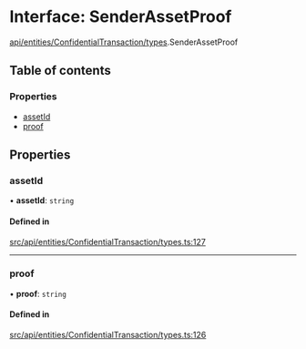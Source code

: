 # Interface: SenderAssetProof

[api/entities/ConfidentialTransaction/types](../wiki/api.entities.ConfidentialTransaction.types).SenderAssetProof

## Table of contents

### Properties

- [assetId](../wiki/api.entities.ConfidentialTransaction.types.SenderAssetProof#assetid)
- [proof](../wiki/api.entities.ConfidentialTransaction.types.SenderAssetProof#proof)

## Properties

### assetId

• **assetId**: `string`

#### Defined in

[src/api/entities/ConfidentialTransaction/types.ts:127](https://github.com/PolymeshAssociation/polymesh-private-sdk/blob/2c6aa0b4/src/api/entities/ConfidentialTransaction/types.ts#L127)

___

### proof

• **proof**: `string`

#### Defined in

[src/api/entities/ConfidentialTransaction/types.ts:126](https://github.com/PolymeshAssociation/polymesh-private-sdk/blob/2c6aa0b4/src/api/entities/ConfidentialTransaction/types.ts#L126)
